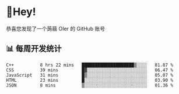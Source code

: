 # 👋Hey!
恭喜您发现了一个蒟蒻 OIer 的 GitHub 账号

## 📊 每周开发统计
<!--START_SECTION:waka-->
```text
C++          8 hrs 22 mins   ████████████████████▒░░░░   81.87 % 
CSS          39 mins         █▓░░░░░░░░░░░░░░░░░░░░░░░   06.47 % 
JavaScript   31 mins         █▒░░░░░░░░░░░░░░░░░░░░░░░   05.07 % 
HTML         23 mins         █░░░░░░░░░░░░░░░░░░░░░░░░   03.90 % 
JSON         8 mins          ▒░░░░░░░░░░░░░░░░░░░░░░░░   01.36 % 
```
<!--END_SECTION:waka-->
